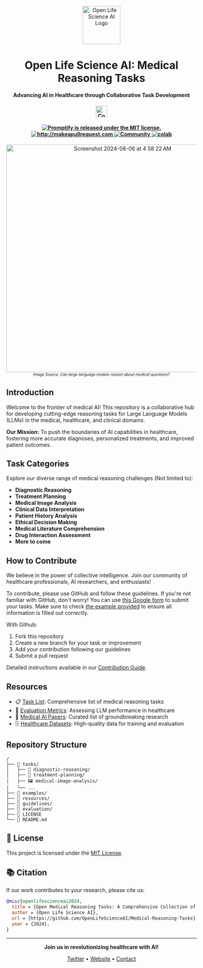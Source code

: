 <p align="center">
  <img src="https://avatars.githubusercontent.com/u/118104009?s=400&u=0e172bfb66881de4c9fa5b2953cbdfc01668eb00&v=4" alt="Open Life Science AI Logo" width="100" height="100">
</p>

<h1 align="center">Open Life Science AI: Medical Reasoning Tasks</h1>

<p align="center">
  <strong>Advancing AI in Healthcare through Collaborative Task Development</strong>
</p>
<h4 align="center">
  <a href="https://t.co/vkvJli6ZP7">
    <img src="https://img.shields.io/badge/Join-Community-blue" alt="Community" height="30"/>
  </a>
</h4>


<h4 align="center">
  <a href="https://github.com/openlifescience-ai/Open-Medical-Reasoning-Tasks/blob/main/LICENSE">
    <img src="https://img.shields.io/badge/license-MIT-blue.svg" alt="Promptify is released under the MIT license." />
  </a>
  <a href="http://makeapullrequest.com">
    <img src="https://img.shields.io/badge/PRs-welcome-brightgreen.svg?style=flat-square" alt="http://makeapullrequest.com" />
  </a>
  <a href="https://discord.gg/A5Fjf5zC69">
    <img src="https://img.shields.io/badge/Discord-Community-orange" alt="Community" />
  </a>
  <a href="#">
    <img src="https://colab.research.google.com/assets/colab-badge.svg" alt="colab" />
  </a>
</h4>

<p align="center">
  <img width="600" alt="Screenshot 2024-08-06 at 4 58 22 AM" src="https://github.com/user-attachments/assets/851d29fd-f3b1-4162-9064-9933c0297dae">
  <br>
  <em style="font-size: 10px;">Image Source: Can large language models reason about medical questions?</em>
</p>


## Introduction

Welcome to the frontier of medical AI! This repository is a collaborative hub for developing cutting-edge reasoning tasks for Large Language Models (LLMs) in the medical, healthcare, and clinical domains.

**Our Mission:** To push the boundaries of AI capabilities in healthcare, fostering more accurate diagnoses, personalized treatments, and improved patient outcomes.

## Task Categories

Explore our diverse range of medical reasoning challenges (Not limited to):

- **Diagnostic Reasoning**
- **Treatment Planning**
- **Medical Image Analysis**
- **Clinical Data Interpretation**
- **Patient History Analysis**
- **Ethical Decision Making**
- **Medical Literature Comprehension**
- **Drug Interaction Assessment**
- **More to come**

## How to Contribute

We believe in the power of collective intelligence. Join our community of healthcare professionals, AI researchers, and enthusiasts!

To contribute, please use GitHub and follow these guidelines. If you're not familiar with GitHub, don't worry! You can use [this Google form](https://forms.gle/Gz1qp4Vdm2aXUZjDA
) to submit your tasks. 
Make sure to check [the example provided](https://github.com/openlifescience-ai/Open-Medical-Reasoning-Tasks/blob/main/tasks/clinical-diagnosis-formulation.md) to ensure all information is filled out correctly. 

With Github:

1. Fork this repository
2. Create a new branch for your task or improvement
3. Add your contribution following our guidelines
4. Submit a pull request

Detailed instructions available in our [Contribution Guide](CONTRIBUTING.md).

## Resources

- 📋 [Task List](tasks.md): Comprehensive list of medical reasoning tasks
- 📏 [Evaluation Metrics](evaluation/README.md): Assessing LLM performance in healthcare
- 📖 [Medical AI Papers](resources/papers.md): Curated list of groundbreaking research
- 🗄️ [Healthcare Datasets](resources/datasets.md): High-quality data for training and evaluation

## Repository Structure

```
/
├── 📁 tasks/
│   ├── 🔬 diagnostic-reasoning/
│   ├── 💊 treatment-planning/
│   ├── 🖼️ medical-image-analysis/
│   └── ...
├── 📁 examples/
├── 📁 resources/
├── 📁 guidelines/
├── 📁 evaluation/
├── 📜 LICENSE
└── 📘 README.md
```

## 📄 License

This project is licensed under the [MIT License](LICENSE).

## 📚 Citation

If our work contributes to your research, please cite us:

```bibtex
@misc{openlifescienceai2024,
  title = {Open Medical Reasoning Tasks: A Comprehensive Collection of LLM Reasoning Tasks in Healthcare},
  author = {Open Life Science AI},
  url = {https://github.com/OpenLifeScienceAI/Medical-Reasoning-Tasks},
  year = {2024},
}
```

---

<p align="center">
  <strong>Join us in revolutionizing healthcare with AI!</strong>
</p>

<p align="center">
  <a href="https://twitter.com/OpenLifeSciAI">Twitter</a> •
  <a href="https://openlifescience.ai">Website</a> •
  <a href="mailto:aadityaura@gmail.com">Contact</a>
</p>
